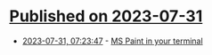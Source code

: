 # [Published on 2023-07-31](index.md)

* [2023-07-31, 07:23:47](https://lobste.rs/s/s7wxbj/ms_paint_your_terminal) - [MS Paint in your terminal](https://github.com/1j01/textual-paint)
